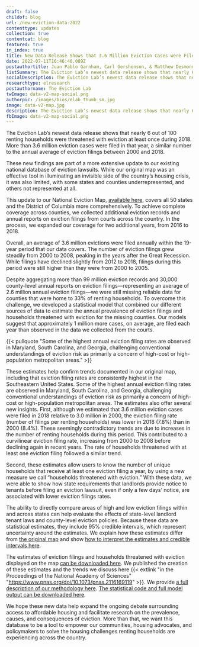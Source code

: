 ```yaml
---
draft: false
childof: blog
url: /new-eviction-data-2022
contenttype: updates
collection: true
contentcat: blog
featured: true
in_index: true
title: New Data Release Shows that 3.6 Million Eviction Cases were Filed in the United States in 2018 
date: 2022-07-11T16:46:40.089Z
postauthortitle: Juan Pablo Garnham, Carl Gershenson, & Matthew Desmond
listSummary: The Eviction Lab’s newest data release shows that nearly 6 out of 100 renting households were threatened with eviction at least once during 2018.
socialDescription: The Eviction Lab’s newest data release shows that nearly 6 out of 100 renting households were threatened with eviction at least once during 2018.
researchtype: elresearch
postauthorname: The Eviction Lab
twImage: data-v2-map-social.png
authorpic: /images/bios/elab_thumb_sm.jpg
image: data-v2-map.jpg
description: The Eviction Lab’s newest data release shows that nearly 6 out of 100 renting households were threatened with eviction at least once during 2018.
fbImage: data-v2-map-social.png
---
```

<span class="dropcap red">T</span>he Eviction Lab’s newest data release shows that nearly 6 out of 100 renting households were threatened with eviction at least once during 2018. More than 3.6 million eviction cases were filed in that year, a similar number to the annual average of eviction filings between 2000 and 2018.

These new findings are part of a more extensive update to our existing national database of eviction lawsuits. While our original map was an effective tool in illuminating an invisible side of the country’s housing crisis, it was also limited, with some states and counties underrepresented, and others not represented at all.

This update to our National Eviction Map, [available here](../map), covers all 50 states and the District of Columbia more comprehensively. To achieve complete coverage across counties, we collected additional eviction records and annual reports on eviction filings from courts across the country. In the process, we expanded our coverage for two additional years, from 2016 to 2018.

Overall, an average of 3.6 million evictions were filed annually within the 19-year period that our data covers. The number of eviction filings grew steadily from 2000 to 2008, peaking in the years after the Great Recession. While filings have declined slightly from 2012 to 2018, filings during this period were still higher than they were from 2000 to 2005. 

Despite aggregating more than 99 million eviction records and 30,000 county-level annual reports on eviction filings—representing an average of 2.6 million annual eviction filings—we were still missing reliable data for counties that were home to 33% of renting households.
To overcome this challenge, we developed a statistical model that combined our different sources of data to estimate the annual prevalence of eviction filings and households threatened with eviction for the missing counties. Our models suggest that approximately 1 million more cases, on average, are filed each year than observed in the data we collected from the courts.

{{< pullquote "Some of the highest annual eviction filing rates are observed in Maryland, South Carolina, and Georgia, challenging conventional understandings of eviction risk as primarily a concern of high-cost or high-population metropolitan areas." >}}

These estimates help confirm trends documented in our original map, including that eviction filing rates are consistently highest in the Southeastern United States. Some of the highest annual eviction filing rates are observed in Maryland, South Carolina, and Georgia, challenging conventional understandings of eviction risk as primarily a concern of high-cost or high-population metropolitan areas. 
The estimates also offer several new insights. First, although we estimated that 3.6 million eviction cases were filed in 2018 relative to 3.0 million in 2000, the eviction filing rate (number of filings per renting households) was lower in 2018 (7.8%) than in 2000 (8.4%). These seemingly contradictory trends are due to increases in the number of renting households during this period.  This contributed to a curvilinear eviction filing rate, increasing from 2000 to 2008 before declining again in recent years. The rate of households threatened with at least one eviction filing followed a similar trend.

Second, these estimates allow users to know the number of unique households that receive at least one eviction filing a year, by using a new measure we call “households threatened with eviction.” With these data, we were able to show how state requirements that landlords provide notice to tenants before filing an eviction lawsuit, even if only a few days’ notice, are associated with lower eviction filings rates.


The ability to directly compare areas of high and low eviction filings within and across states can help evaluate the effects of state-level landlord tenant laws and county-level eviction policies. Because these data are statistical estimates, they include 95% credible intervals, which represent uncertainty around the estimates. We explain how these estimates differ from [the original map](https://evictionlab.org/mapv1) and show [how to interpret the estimates and credible intervals here](/methods/).

The estimates of eviction filings and households threatened with eviction displayed on the map [can be downloaded here](https://data-downloads.evictionlab.org#estimating-eviction-prevalance-across-us/). We published the creation of these estimates and the trends we discuss here {{< extlink "in the Proceedings of the National Academy of Sciences" "https://www.pnas.org/doi/10.1073/pnas.2116169119" >}}. We provide <a href="/docs/Eviction_Lab_Methodology_Report_2022.pdf">a full description of our methodology here</a>. [The statistical code and full model output can be downloaded here](https://data-downloads.evictionlab.org#estimating-eviction-prevalance-across-us/).  

We hope these new data help expand the ongoing debate surrounding access to affordable housing and facilitate research on the prevalence, causes, and consequences of eviction. More than that, we want this database to be a tool to empower our communities, housing advocates, and policymakers to solve the housing challenges renting households are experiencing across the country.
